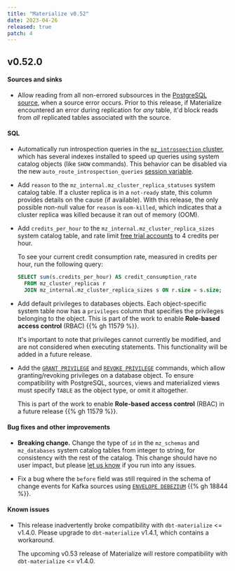 ```yaml
---
title: "Materialize v0.52"
date: 2023-04-26
released: true
patch: 4
---
```


## v0.52.0

#### Sources and sinks

* Allow reading from all non-errored subsources in the [PostgreSQL source](/sql/create-source/postgres/),
  when a source error occurs. Prior to this release, if Materialize encountered
  an error during replication for _any_ table, it'd block reads from _all_
  replicated tables associated with the source.

#### SQL

[//]: # "NOTE(morsapaes) This feature was released in v0.49, but is only
considered production-ready after the changes shipping in v0.52 -— so
mentioning it here."

* Automatically run introspection queries in the [`mz_introspection` cluster](/sql/show-clusters/#mz_introspection-system-cluster),
  which has several indexes installed to speed up queries using system catalog
  objects (like `SHOW` commands). This behavior can be disabled via the new
  `auto_route_introspection_queries` [session variable](/sql/set/#other-session-variables).

* Add `reason` to the `mz_internal.mz_cluster_replica_statuses` system catalog
  table. If a cluster replica is in a `not-ready` state, this column provides
  details on the cause (if available). With this release, the only possible non-null
  value for `reason` is `oom-killed`, which indicates that a cluster replica was killed because it ran
  out of memory (OOM).

* Add `credits_per_hour` to the `mz_internal.mz_cluster_replica_sizes` system
  catalog table, and rate limit [free trial accounts](/free-trial-faqs/) to 4
  credits per hour.

  To see your current credit consumption rate, measured in credits per hour, run
  the following query:

  ```sql
  SELECT sum(s.credits_per_hour) AS credit_consumption_rate
    FROM mz_cluster_replicas r
    JOIN mz_internal.mz_cluster_replica_sizes s ON r.size = s.size;
  ```

* Add default privileges to databases objects. Each object-specific system table
  now has a `privileges` column that specifies the privileges belonging to the
  object. This is part of the work to enable **Role-based access control**
  (RBAC) {{% gh 11579 %}}.

  It's important to note that privileges cannot currently be modified, and are
  not considered when executing statements. This functionality will be added in
  a future release.

* Add the [`GRANT PRIVILEGE`](/sql/grant-privilege) and [`REVOKE PRIVILEGE`](/sql/revoke-privilege)
  commands, which allow granting/revoking privileges on a database object. To
  ensure compatibility with PostgreSQL, sources, views and materialized views
  must specify `TABLE` as the object type, or omit it altogether.

  This is part of the work to enable **Role-based access control** (RBAC) in a
  future release {{% gh 11579 %}}.

#### Bug fixes and other improvements

* **Breaking change.** Change the type of `id` in the `mz_schemas` and
    `mz_databases` system catalog tables from integer to string, for
    consistency with the rest of the catalog. This change should have no user
    impact, but please [let us know](https://materialize.com/s/chat) if you
    run into any issues.

* Fix a bug where the `before` field was still required in the schema of change
  events for Kafka sources using [`ENVELOPE DEBEZIUM`](https://materialize.com/docs/sql/create-source/#debezium-envelope)
  {{% gh 18844 %}}.

#### Known issues

* This release inadvertently broke compatibility with `dbt-materialize` <= v1.4.0. Please
  upgrade to `dbt-materialize` v1.4.1, which contains a workaround.

  The upcoming v0.53 release of Materialize will restore compatibility with
  `dbt-materialize` <= v1.4.0.
